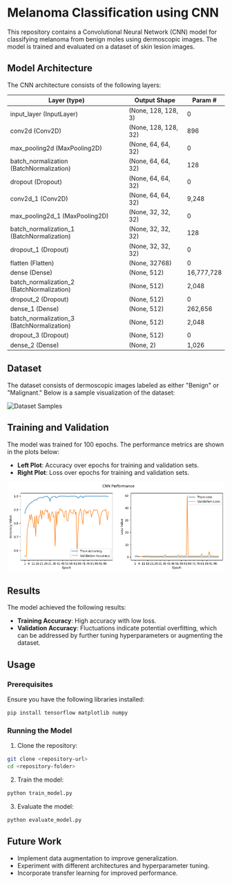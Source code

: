 # Melanoma Classification using CNN

This repository contains a Convolutional Neural Network (CNN) model for classifying melanoma from benign moles using dermoscopic images. The model is trained and evaluated on a dataset of skin lesion images.

## Model Architecture

The CNN architecture consists of the following layers:

| Layer (type)               | Output Shape       | Param #    |
|----------------------------|--------------------|------------|
| input_layer (InputLayer)   | (None, 128, 128, 3)| 0          |
| conv2d (Conv2D)            | (None, 128, 128, 32)| 896        |
| max_pooling2d (MaxPooling2D)| (None, 64, 64, 32) | 0          |
| batch_normalization (BatchNormalization)| (None, 64, 64, 32)| 128 |
| dropout (Dropout)          | (None, 64, 64, 32) | 0          |
| conv2d_1 (Conv2D)          | (None, 64, 64, 32) | 9,248      |
| max_pooling2d_1 (MaxPooling2D)| (None, 32, 32, 32)| 0          |
| batch_normalization_1 (BatchNormalization)| (None, 32, 32, 32)| 128 |
| dropout_1 (Dropout)        | (None, 32, 32, 32) | 0          |
| flatten (Flatten)          | (None, 32768)      | 0          |
| dense (Dense)              | (None, 512)        | 16,777,728 |
| batch_normalization_2 (BatchNormalization)| (None, 512) | 2,048 |
| dropout_2 (Dropout)        | (None, 512)        | 0          |
| dense_1 (Dense)            | (None, 512)        | 262,656    |
| batch_normalization_3 (BatchNormalization)| (None, 512) | 2,048 |
| dropout_3 (Dropout)        | (None, 512)        | 0          |
| dense_2 (Dense)            | (None, 2)          | 1,026      |

## Dataset

The dataset consists of dermoscopic images labeled as either "Benign" or "Malignant." Below is a sample visualization of the dataset:

![Dataset Samples](./images/output.png)

## Training and Validation

The model was trained for 100 epochs. The performance metrics are shown in the plots below:

- **Left Plot**: Accuracy over epochs for training and validation sets.
- **Right Plot**: Loss over epochs for training and validation sets.

![Training and Validation Performance](./images/plots.png)

## Results

The model achieved the following results:

- **Training Accuracy**: High accuracy with low loss.
- **Validation Accuracy**: Fluctuations indicate potential overfitting, which can be addressed by further tuning hyperparameters or augmenting the dataset.

## Usage

### Prerequisites

Ensure you have the following libraries installed:

```bash
pip install tensorflow matplotlib numpy
```

### Running the Model

1. Clone the repository:

```bash
git clone <repository-url>
cd <repository-folder>
```

2. Train the model:

```bash
python train_model.py
```

3. Evaluate the model:

```bash
python evaluate_model.py
```

## Future Work

- Implement data augmentation to improve generalization.
- Experiment with different architectures and hyperparameter tuning.
- Incorporate transfer learning for improved performance.
